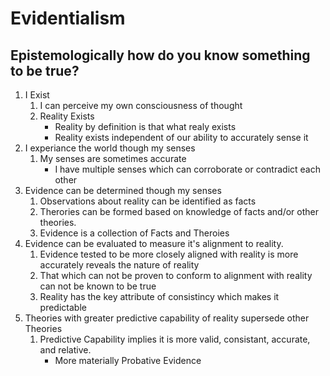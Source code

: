 # Evidentialism

## Epistemologically how do you know something to be true?

1. I Exist
    1. I can perceive my own consciousness of thought
    2. Reality Exists
        - Reality by definition is that what realy exists
        - Reality exists independent of our ability to accurately sense it
2. I experiance the world though my senses
    1. My senses are sometimes accurate
        - I have multiple senses which can corroborate or contradict each other
3. Evidence can be determined though my senses
    1. Observations about reality can be identified as facts
    2. Therories can be formed based on knowledge of facts and/or other theories.
    3. Evidence is a collection of Facts and Theroies
4. Evidence can be evaluated to measure it's alignment to reality.
    1. Evidence tested to be more closely aligned with reality is more accurately reveals the nature of reality
    2. That which can not be proven to conform to alignment with reality can not be known to be true
    3. Reality has the key attribute of consistincy which makes it predictable
5. Theories with greater predictive capability of reality supersede other Theories
    1. Predictive Capability implies it is more valid, consistant, accurate, and relative.
        - More materially Probative Evidence 
    

